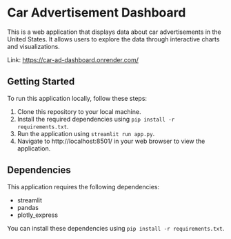 # Car Advertisement Dashboard

This is a web application that displays data about car advertisements in the United States. It allows users to explore the data through interactive charts and visualizations.

Link: https://car-ad-dashboard.onrender.com/

## Getting Started

To run this application locally, follow these steps:

1. Clone this repository to your local machine.
2. Install the required dependencies using `pip install -r requirements.txt`.
3. Run the application using `streamlit run app.py`.
4. Navigate to http://localhost:8501/ in your web browser to view the application.

## Dependencies

This application requires the following dependencies:

- streamlit
- pandas
- plotly_express

You can install these dependencies using `pip install -r requirements.txt`.